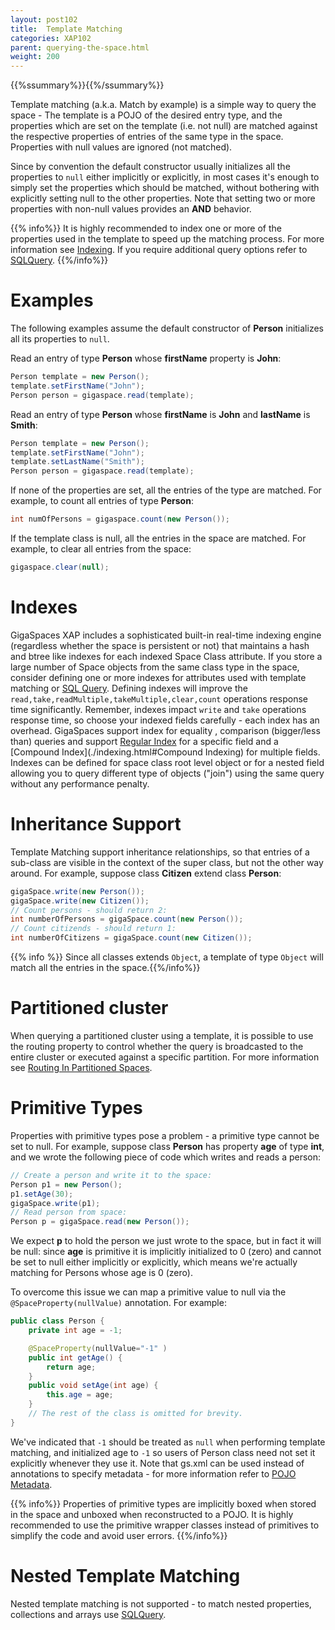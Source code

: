 ```yaml
---
layout: post102
title:  Template Matching
categories: XAP102
parent: querying-the-space.html
weight: 200
---
```



{{%ssummary%}}{{%/ssummary%}}

Template matching (a.k.a. Match by example) is a simple way to query the space - The template is a POJO of the desired entry type, and the properties which are set on the template (i.e. not null) are matched against the respective properties of entries of the same type in the space. Properties with null values are ignored (not matched).

Since by convention the default constructor usually initializes all the properties to `null` either implicitly or explicitly, in most cases it's enough to simply set the properties which should be matched, without bothering with explicitly setting null to the other properties. Note that setting two or more properties with non-null values provides an **AND** behavior.

{{% info%}}
It is highly recommended to index one or more of the properties used in the template to speed up the matching process. For more information see [Indexing](./indexing.html).
If you require additional query options refer to [SQLQuery](./query-sql.html).
{{%/info%}}

# Examples

The following examples assume the default constructor of **Person** initializes all its properties to `null`.

Read an entry of type **Person** whose **firstName** property is **John**:

```java
Person template = new Person();
template.setFirstName("John");
Person person = gigaspace.read(template);
```

Read an entry of type **Person** whose **firstName** is **John** and **lastName** is **Smith**:

```java
Person template = new Person();
template.setFirstName("John");
template.setLastName("Smith");
Person person = gigaspace.read(template);
```

If none of the properties are set, all the entries of the type are matched. For example, to count all entries of type **Person**:

```java
int numOfPersons = gigaspace.count(new Person());
```

If the template class is null, all the entries in the space are matched. For example, to clear all entries from the space:

```java
gigaspace.clear(null);
```

# Indexes

GigaSpaces XAP includes a sophisticated built-in real-time indexing engine (regardless whether the space is persistent or not) that maintains a hash and btree like indexes for each indexed Space Class attribute. If you store a large number of Space objects from the same class type in the space, consider defining one or more indexes for attributes used with template matching or [SQL Query](./query-sql.html). Defining indexes will improve the `read,take,readMultiple,takeMultiple,clear,count` operations response time significantly. Remember, indexes impact `write` and `take` operations response time, so choose your indexed fields carefully - each index has an overhead. GigaSpaces support index for equality , comparison (bigger/less than) queries and support [Regular Index](./indexing.html) for a specific field and a [Compound Index](./indexing.html#Compound Indexing) for multiple fields. Indexes can be defined for space class root level object or for a nested field allowing you to query different type of objects ("join") using the same query without any performance penalty.

# Inheritance Support

Template Matching support inheritance relationships, so that entries of a sub-class are visible in the context of the super class, but not the other way around.
For example, suppose class **Citizen** extend class **Person**:

```java
gigaSpace.write(new Person());
gigaSpace.write(new Citizen());
// Count persons - should return 2:
int numberOfPersons = gigaSpace.count(new Person());
// Count citizends - should return 1:
int numberOfCitizens = gigaSpace.count(new Citizen());
```

{{% info %}} Since all classes extends `Object`, a template of type `Object` will match all the entries in the space.{{%/info%}}

# Partitioned cluster

When querying a partitioned cluster using a template, it is possible to use the routing property to control whether the query is broadcasted to the entire cluster or executed against a specific partition.
For more information see [Routing In Partitioned Spaces](./routing-in-partitioned-spaces.html).



# Primitive Types

Properties with primitive types pose a problem - a primitive type cannot be set to null. For example, suppose class **Person** has property **age** of type **int**, and we wrote the following piece of code which writes and reads a person:

```java
// Create a person and write it to the space:
Person p1 = new Person();
p1.setAge(30);
gigaSpace.write(p1);
// Read person from space:
Person p = gigaSpace.read(new Person());
```

We expect **p** to hold the person we just wrote to the space, but in fact it will be null: since **age** is primitive it is implicitly initialized to 0 (zero) and cannot be set to null either implicitly or explicitly, which means we're actually matching for Persons whose age is 0 (zero).

To overcome this issue we can map a primitive value to null via the `@SpaceProperty(nullValue)` annotation. For example:

```java
public class Person {
    private int age = -1;

    @SpaceProperty(nullValue="-1" )
    public int getAge() {
        return age;
    }
    public void setAge(int age) {
        this.age = age;
    }
    // The rest of the class is omitted for brevity.
}
```

We've indicated that `-1` should be treated as `null` when performing template matching, and initialized age to `-1` so users of Person class need not set it explicitly whenever they use it. Note that gs.xml can be used instead of annotations to specify metadata - for more information refer to [POJO Metadata](./modeling-your-data.html).

{{% info%}} Properties of primitive types are implicitly boxed when stored in the space and unboxed when reconstructed to a POJO.
It is highly recommended to use the  primitive wrapper classes instead of primitives to simplify the code and avoid user errors.
{{%/info%}}

# Nested Template Matching

Nested template matching is not supported - to match nested properties, collections and arrays use [SQLQuery](./query-sql.html).


